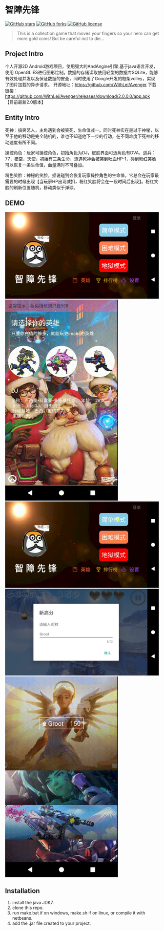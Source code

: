 # 智障先锋
[![GitHub stars](https://img.shields.io/github/stars/WithLei/Avenger.svg)](https://github.com/WithLei/Avenger/stargazers) [![GitHub forks](https://img.shields.io/github/forks/WithLei/Avenger.svg)](https://github.com/WithLei/Avenger/network) [![GitHub license](https://img.shields.io/github/license/WithLei/Avenger.svg)](https://github.com/WithLei/Avenger/blob/master/LICENSE)

>This is a collection game that moves your fingers so your hero can get more gold coins!
But be careful not to die...

## Project Intro
个人开源2D Android游戏项目，使用强大的AndAngine引擎,基于java语言开发，使用 OpenGL ES进行图形绘制。数据的存储读取使用轻型的数据库SQLite，能够有效处理并发以及保证数据的安全，同时使用了Google开发的框架volley，实现了图片加载的异步请求。
开源地址：https://github.com/WithLei/Avenger
下载链接：https://github.com/WithLei/Avenger/releases/download/2.0.0.0/app.apk
【目前最新2.0版本】

## Entity Intro
死神：搞笑艺人，主角遇到会被笑死，生命值减一。同时死神实在是过于神秘，以至于他的移动是完全随机的，谁也不知道他下一步的行动，在不同难度下死神的移动速度有所不同。

操控角色：玩家可操控角色，初始角色为DJ，皮肤界面可选角色有DVA，逃兵：77，猎空，天使。初始有三条生命，遭遇死神会被笑到吐血HP-1，碰到粉红笑脸可以恢复一条生命值，血量满时不可叠加。

粉色笑脸：神秘的笑脸，据说碰到会恢复玩家操控角色的生命值。它总会在玩家最需要的时候出现【当玩家HP出现减扣，粉红笑脸将会在一段时间后出现】。粉红笑脸的刷新位置随机，移动类似于弹球。



## DEMO
![menu](https://github.com/WithLei/Avenger/blob/master/screen/menu.png)
![skin](https://github.com/WithLei/Avenger/blob/master/screen/skin.gif)
![game](https://github.com/WithLei/Avenger/blob/master/screen/game.gif)
![leaderboard](https://github.com/WithLei/Avenger/blob/master/screen/leaderboard.png)
![leaderboard](https://github.com/WithLei/Avenger/blob/master/screen/leaderboard.gif)

## Installation

1. install the java JDK7.
2. clone this repo.
3. run make.bat if on windows, make.sh if on linux, or compile it with netbeans.
4. add the .jar file created to your project.

